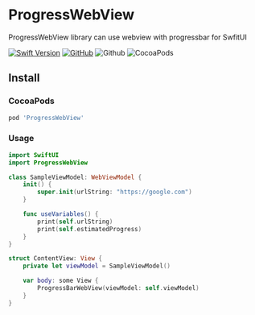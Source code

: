 # ProgressWebView

ProgressWebView library can use webview with progressbar for SwfitUI

[![Swift Version](https://img.shields.io/badge/Swfit-5.0-orange)](https://developer.apple.com/swift)
[![GitHub](https://img.shields.io/github/license/mashape/apistatus.svg)](https://github.com/ksugawara61/ProgressWebView)
![Github](https://img.shields.io/cocoapods/l/ProgressWebView)
![CocoaPods](https://img.shields.io/cocoapods/v/ProgressWebView)

## Install

### CocoaPods

```bash
pod 'ProgressWebView'
```

### Usage

```swift
import SwiftUI
import ProgressWebView

class SampleViewModel: WebViewModel {
    init() {
        super.init(urlString: "https://google.com")
    }

    func useVariables() {
        print(self.urlString)
        print(self.estimatedProgress)
    }
}

struct ContentView: View {
    private let viewModel = SampleViewModel()

    var body: some View {
        ProgressBarWebView(viewModel: self.viewModel)
    }
}
```
